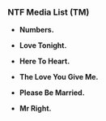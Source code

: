 ### NTF Media List (TM)
<b>  
 
 - Numbers.

 - Love Tonight.

 - Here To Heart.

 - The Love You Give Me.

 - Please Be Married.

 - Mr Right. 
</b>
